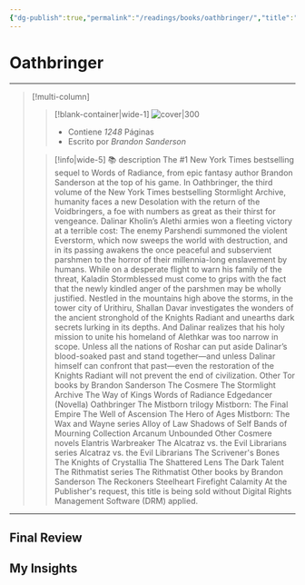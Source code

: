 ```yaml
---
{"dg-publish":true,"permalink":"/readings/books/oathbringer/","title":"Oathbringer","tags":["Book"],"noteIcon":"","created":"2023-08-09T21:43:03.800-05:00","updated":"2023-08-09T21:43:13.139-05:00"}
---
```



# Oathbringer
- - -
> [!multi-column]
> 
> > [!blank-container|wide-1]
> >  ![cover|300](http://books.google.com/books/content?id=VsT3DQAAQBAJ&printsec=frontcover&img=1&zoom=1&edge=curl&source=gbs_api)
> >- Contiene *1248* Páginas
> >- Escrito por *Brandon Sanderson*
> 
> > [!info|wide-5] 📚 description
> > The #1 New York Times bestselling sequel to Words of Radiance, from epic fantasy author Brandon Sanderson at the top of his game. In Oathbringer, the third volume of the New York Times bestselling Stormlight Archive, humanity faces a new Desolation with the return of the Voidbringers, a foe with numbers as great as their thirst for vengeance. Dalinar Kholin’s Alethi armies won a fleeting victory at a terrible cost: The enemy Parshendi summoned the violent Everstorm, which now sweeps the world with destruction, and in its passing awakens the once peaceful and subservient parshmen to the horror of their millennia-long enslavement by humans. While on a desperate flight to warn his family of the threat, Kaladin Stormblessed must come to grips with the fact that the newly kindled anger of the parshmen may be wholly justified. Nestled in the mountains high above the storms, in the tower city of Urithiru, Shallan Davar investigates the wonders of the ancient stronghold of the Knights Radiant and unearths dark secrets lurking in its depths. And Dalinar realizes that his holy mission to unite his homeland of Alethkar was too narrow in scope. Unless all the nations of Roshar can put aside Dalinar’s blood-soaked past and stand together—and unless Dalinar himself can confront that past—even the restoration of the Knights Radiant will not prevent the end of civilization. Other Tor books by Brandon Sanderson The Cosmere The Stormlight Archive The Way of Kings Words of Radiance Edgedancer (Novella) Oathbringer The Mistborn trilogy Mistborn: The Final Empire The Well of Ascension The Hero of Ages Mistborn: The Wax and Wayne series Alloy of Law Shadows of Self Bands of Mourning Collection Arcanum Unbounded Other Cosmere novels Elantris Warbreaker The Alcatraz vs. the Evil Librarians series Alcatraz vs. the Evil Librarians The Scrivener's Bones The Knights of Crystallia The Shattered Lens The Dark Talent The Rithmatist series The Rithmatist Other books by Brandon Sanderson The Reckoners Steelheart Firefight Calamity At the Publisher's request, this title is being sold without Digital Rights Management Software (DRM) applied.
> 

- - -

## Final Review

## My Insights